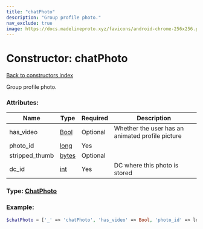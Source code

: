 ```yaml
---
title: "chatPhoto"
description: "Group profile photo."
nav_exclude: true
image: https://docs.madelineproto.xyz/favicons/android-chrome-256x256.png
---
```

# Constructor: chatPhoto  
[Back to constructors index](/API_docs/constructors/index.md)



Group profile photo.

### Attributes:

| Name     |    Type       | Required | Description |
|----------|---------------|----------|-------------|
|has\_video|[Bool](/API_docs/types/Bool.md) | Optional|Whether the user has an animated profile picture|
|photo\_id|[long](/API_docs/types/long.md) | Yes|
|stripped\_thumb|[bytes](/API_docs/types/bytes.md) | Optional|
|dc\_id|[int](/API_docs/types/int.md) | Yes|DC where this photo is stored|



### Type: [ChatPhoto](/API_docs/types/ChatPhoto.md)


### Example:

```php
$chatPhoto = ['_' => 'chatPhoto', 'has_video' => Bool, 'photo_id' => long, 'stripped_thumb' => 'bytes', 'dc_id' => int];
```  
